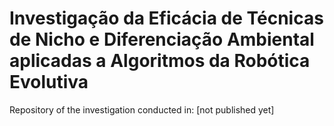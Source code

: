 # Investigação da Eficácia de Técnicas de Nicho e Diferenciação Ambiental aplicadas a Algoritmos da Robótica Evolutiva
Repository of the investigation conducted in: [not published  yet]


